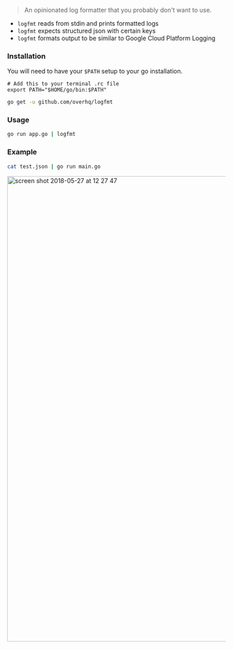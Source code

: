 > An opinionated log formatter that you probably don't want to use.

- `logfmt` reads from stdin and prints formatted logs
- `logfmt` expects structured json with certain keys
- `logfmt` formats output to be similar to Google Cloud Platform Logging

### Installation

You will need to have your `$PATH` setup to your go installation.

```
# Add this to your terminal .rc file
export PATH="$HOME/go/bin:$PATH"
```

```sh
go get -u github.com/overhq/logfmt
```

### Usage

```sh
go run app.go | logfmt
```

### Example

```sh
cat test.json | go run main.go
```

<img width="1074" alt="screen shot 2018-05-27 at 12 27 47" src="https://user-images.githubusercontent.com/727262/40585374-67fe7a52-61a9-11e8-95a9-786df02f1913.png">
